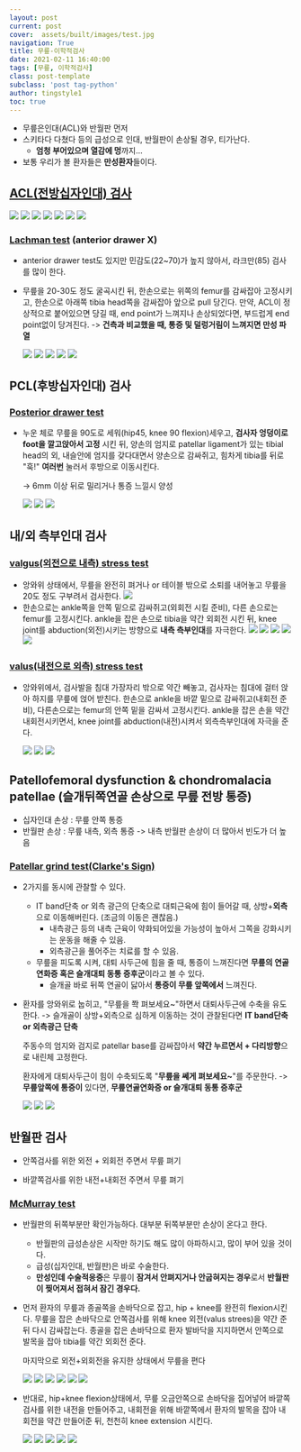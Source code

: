 ```yaml
---
layout: post
current: post 
cover:  assets/built/images/test.jpg
navigation: True
title: 무릎-이학적검사  
date: 2021-02-11 16:40:00
tags: [무릎, 이학적검사] 
class: post-template 
subclass: 'post tag-python' 
author: tingstyle1 
toc: true
---
```


- 무릎은인대(ACL)와 반월판 먼저
- 스키타다 다쳤다 등의 급성으로 인대, 반월판이 손상될 경우,  티가난다.
  - **엄청 부어있으며 열감에 멍**까지... 
- 보통 우리가 볼 환자들은 **만성환자**들이다.



## [ACL(전방십자인대) 검사](https://www.youtube.com/watch?v=tf2xBJZFcg4)

![](https://user-images.githubusercontent.com/54255124/107912152-5451d900-6fa1-11eb-808b-f20c9cc708a5.png)
![](https://user-images.githubusercontent.com/54255124/107912156-56b43300-6fa1-11eb-8f78-2317be4120b9.png)
![](https://user-images.githubusercontent.com/54255124/107912159-57e56000-6fa1-11eb-9c9d-5854f37a40a0.png)
![](https://user-images.githubusercontent.com/54255124/107912162-59168d00-6fa1-11eb-9a10-90959b9d6d85.png)
![](https://user-images.githubusercontent.com/54255124/107912166-5ae05080-6fa1-11eb-9f50-612f890e475d.png)
![](https://user-images.githubusercontent.com/54255124/107912253-8b27ef00-6fa1-11eb-8a12-cbeca7ead5e4.png)
![](https://user-images.githubusercontent.com/54255124/107912258-8cf1b280-6fa1-11eb-8700-7691a99448e5.png)



### [Lachman test](https://www.youtube.com/watch?v=tf2xBJZFcg4) (anterior drawer X)

- anterior drawer test도 있지만 민감도(22~70)가 높지 않아서, 라크만(85) 검사를 많이 한다.

- 무릎을 20-30도 정도 굴곡시킨 뒤, 한손으로는 위쪽의 femur를 감싸잡아 고정시키고,
  한손으로 아래쪽 tibia head쪽을 감싸잡아 앞으로 pull 당긴다.
  만약, ACL이 정상적으로 붙어있으면 당길 때, end point가 느껴지나
  손상되었다면, 부드럽게 end point없이 당겨진다.
  -> **건측과 비교했을 때, 통증 및 덜렁거림이 느껴지면 만성 파열**

  ![](https://user-images.githubusercontent.com/54255124/107912263-8ebb7600-6fa1-11eb-8af3-62cb16d6c099.png)
  ![](https://user-images.githubusercontent.com/54255124/107912268-8feca300-6fa1-11eb-8934-12fd6ce15fdb.png)
  ![](https://user-images.githubusercontent.com/54255124/107912272-911dd000-6fa1-11eb-9551-aba1a3f7d4d8.png)
  ![](https://user-images.githubusercontent.com/54255124/107912300-a4c93680-6fa1-11eb-8a1d-842e2a90c33b.png)
  ![](https://user-images.githubusercontent.com/54255124/107912303-a5fa6380-6fa1-11eb-877b-7760dc2c8ac7.png)







## PCL(후방십자인대) 검사

### [Posterior drawer test](https://www.youtube.com/watch?v=tf2xBJZFcg4)

- 누운 체로 무릎을 90도로 세워(hip45, knee 90 flexion)세우고, **검사자 엉덩이로 foot을 깔고앉아서 고정** 시킨 뒤, 양손의 엄지로 patellar ligament가 있는 tibial head의 외, 내슬안에 엄지를 갖다대면서 양손으로 감싸쥐고, 힘차게 tibia를 뒤로 "훅!" **여러번** 눌러서 후방으로 이동시킨다.

  -> 6mm 이상 뒤로 밀리거나 통증 느낄시 양성

  ![](https://user-images.githubusercontent.com/54255124/107912307-a72b9080-6fa1-11eb-97a9-6febce9337a3.png)
  ![](https://user-images.githubusercontent.com/54255124/107912310-a7c42700-6fa1-11eb-92c5-9c4328ee7a25.png)
  ![](https://user-images.githubusercontent.com/54255124/107912317-a98dea80-6fa1-11eb-86a2-3e92f11e7f10.png)





## 내/외 측부인대 검사

### [valgus(외전으로 내측) stress test](https://www.youtube.com/watch?v=GSFbttpxCuQ)

- 앙와위 상태에서, 무릎을 완전히 펴거나 or 테이블 밖으로 소퇴를 내어놓고 무릎을 20도 정도 구부려서 검사한다.
  ![](https://user-images.githubusercontent.com/54255124/107912396-c7f3e600-6fa1-11eb-8ccd-63abc1d33c71.png)
- 한손으로는 ankle쪽을 안쪽 밑으로 감싸쥐고(외회전 시킬 준비), 다른 손으로는 femur를 고정시킨다. 
  ankle을 잡은 손으로 tibia을 약간 외회전 시킨 뒤, knee joint를 abduction(외전)시키는 방향으로 **내측 측부인대**를 자극한다.
  ![](https://user-images.githubusercontent.com/54255124/107912404-c9251300-6fa1-11eb-98f3-a2b73c1223b5.png)
  ![](https://user-images.githubusercontent.com/54255124/107912411-ca564000-6fa1-11eb-83fa-848486b2d163.png)
  ![](https://user-images.githubusercontent.com/54255124/107912419-cb876d00-6fa1-11eb-9e5f-32b1c0c7a9cf.png)
  ![](https://user-images.githubusercontent.com/54255124/107912423-ccb89a00-6fa1-11eb-850a-a17f8e82c0ac.png)
  ![](https://user-images.githubusercontent.com/54255124/107912455-de9a3d00-6fa1-11eb-9e84-26dcd2a6652f.png)





### [valus(내전으로 외측) stress test](https://www.youtube.com/watch?v=GSFbttpxCuQ)

- 앙와위에서, 검사발을 침대 가장자리 밖으로 약간 빼놓고, 검사자는 침대에 걸터 앉아 하지를 무릎에 얹어 받친다.
  한손으로 ankle을 바깥 밑으로 감싸쥐고(내회전 준비), 다른손으로는 femur의 안쪽 밑을 감싸서 고정시킨다.
  ankle을 잡은 손을 약간 내회전시키면서, knee joint를 abduction(내전)시켜서 외측측부인대에 자극을 준다.

  ![](https://user-images.githubusercontent.com/54255124/107912459-dfcb6a00-6fa1-11eb-8e61-2faedb887553.png)
  ![](https://user-images.githubusercontent.com/54255124/107912463-e0fc9700-6fa1-11eb-8b0e-7aae9cbc7068.png)
  ![](https://user-images.githubusercontent.com/54255124/107912467-e22dc400-6fa1-11eb-8d9a-08f2901f09de.png)







## Patellofemoral dysfunction & chondromalacia patellae (슬개뒤쪽연골 손상으로 무릎 전방 통증)

- 십자인대 손상 : 무릎 안쪽 통증
- 반월판 손상 : 무릎 내측, 외측 통증 -> 내측 반월판 손상이 더 많아서 빈도가 더 높음



### [Patellar grind test(Clarke's Sign)](https://www.youtube.com/watch?v=pRqnODPqxFs)

- 2가지를 동시에 관찰할 수 있다.

  - IT band단축 or 외측 광근의 단축으로 대퇴근육에 힘이 들어갈 때, 상방+**외측**으로 이동해버린다. (조금의 이동은 괜찮음.)
    - 내측광근 등의 내측 근육이 약화되어있을 가능성이 높아서 그쪽을 강화시키는 운동을 해줄 수 있음.
    - 외측광근을 풀어주는 치료를 할 수 있음.
  - 무릎을 피도록 시켜, 대퇴 사두근에 힘을 줄 때, 통증이 느껴진다면 **무릎의 연골연화증 혹은 슬개대퇴 동통 증후군**이라고 볼 수 있다.
    - 슬개골 바로 뒤쪽 연골이 닳아서 **통증이 무릎 앞쪽에서** 느껴진다.

- 환자를 앙와위로 눕히고, "무릎을 쫙 펴보세요~"하면서 대퇴사두근에 수축을 유도한다.
  -> 슬개골이 상방+외측으로 심하게 이동하는 것이 관찰된다면 **IT band단축 or 외측광근 단축**

  주동수의 엄지와 검지로 patellar base를 감싸잡아서 **약간 누르면서 + 다리방향**으로 내린체 고정한다.

  환자에게 대퇴사두근이 힘이 수축되도록 "**무릎을 쎄게 펴보세요~**"를 주문한다.
  -> **무릎앞쪽에 통증이** 있다면, **무릎연골연화증 or 슬개대퇴 동통 증후군**

  ![](https://user-images.githubusercontent.com/54255124/107912472-e35ef100-6fa1-11eb-81c6-18d834fd9ab4.png)
  ![](https://user-images.githubusercontent.com/54255124/107912536-025d8300-6fa2-11eb-96d6-cdf47d6e581c.png)
  ![](https://user-images.githubusercontent.com/54255124/107912537-04274680-6fa2-11eb-8e45-1f74978305ce.png)





## 반월판 검사

- 안쪽검사를 위한 외전 + 외회전 주면서 무릎 펴기

- 바깥쪽검사를 위한 내전+내회전 주면서 무릎 펴기 

  

### [McMurray test](https://www.youtube.com/watch?v=tf2xBJZFcg4)

- 반월판의 뒤쪽부분만 확인가능하다. 대부분 뒤쪽부분만 손상이 온다고 한다.

  - 반월판의 급성손상은 시작만 하기도 해도 많이 아파하시고, 많이 부어 있을 것이다.
  - 급성(십자인대, 반월판)은 바로 수술한다. 
  - **만성인데 수술적응증**은 무릎이 **잠겨서 안펴지거나  안굽혀지는 경우**로서 **반월판이 찢어져서 접혀서 잠긴 경우다.**

- 먼저 환자의 무릎과 종골쪽을 손바닥으로 잡고, hip + knee를 완전히 flexion시킨다.
  무릎을 잡은 손바닥으로 안쪽검사를 위해 knee 외전(valus strees)을 약간 준 뒤 다시 감싸잡는다.
  종골을 잡은 손바닥으로 환자 발바닥을 지지하면서 안쪽으로 발목을 잡아 tibia를 약간 외회전 준다.

  마지막으로 외전+외회전을 유지한 상태에서 무릎을 편다
  
  ![](https://user-images.githubusercontent.com/54255124/107912542-05587380-6fa2-11eb-9350-afdf40dbe906.png)
  ![](https://user-images.githubusercontent.com/54255124/107912545-0689a080-6fa2-11eb-8d18-95fcd12ea3a6.png)
  ![](https://user-images.githubusercontent.com/54255124/107912551-08536400-6fa2-11eb-8eab-34064bf3c6e7.png)
  ![](https://user-images.githubusercontent.com/54255124/107912577-1903da00-6fa2-11eb-8a56-e1d91d21169d.png)
![](https://user-images.githubusercontent.com/54255124/107912581-1a350700-6fa2-11eb-8aee-92c8b5213848.png)
  ![](https://user-images.githubusercontent.com/54255124/107912583-1b663400-6fa2-11eb-99a0-07fa271f9f43.png)
  
  



- 반대로, hip+knee flexion상태에서, 
  무릎 오금안쪽으로 손바닥을 집어넣어 바깥쪽 검사를 위한 내전을 만들어주고,
  내회전을 위해 바깥쪽에서 환자의 발목을 잡아 내회전을 약간 만들어준 뒤,
  천천히 knee extension 시킨다.

  ![](https://user-images.githubusercontent.com/54255124/107912588-1c976100-6fa2-11eb-8223-642c0282762b.png)
  ![](https://user-images.githubusercontent.com/54255124/107912589-1dc88e00-6fa2-11eb-82fe-28416355f9ca.png)
  ![](https://user-images.githubusercontent.com/54255124/107912632-2faa3100-6fa2-11eb-8db0-f79de0663430.png)
  ![](https://user-images.githubusercontent.com/54255124/107912635-30db5e00-6fa2-11eb-9455-fa4e46254630.png)
  ![](https://user-images.githubusercontent.com/54255124/107912637-320c8b00-6fa2-11eb-94a2-c75fca20d009.png)





